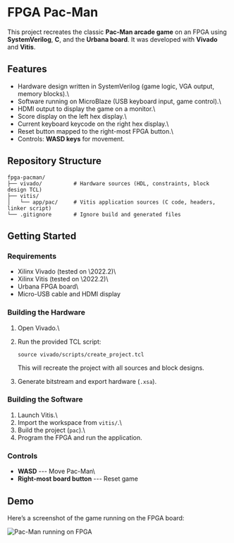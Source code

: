 # FPGA Pac-Man

This project recreates the classic **Pac-Man arcade game** on an FPGA
using **SystemVerilog**, **C**, and the **Urbana board**. It was
developed with **Vivado** and **Vitis**.

## Features

-   Hardware design written in SystemVerilog (game logic, VGA output,
    memory blocks).\
-   Software running on MicroBlaze (USB keyboard input, game control).\
-   HDMI output to display the game on a monitor.\
-   Score display on the left hex display.\
-   Current keyboard keycode on the right hex display.\
-   Reset button mapped to the right-most FPGA button.\
-   Controls: **WASD keys** for movement.

## Repository Structure

    fpga-pacman/
    ├── vivado/          # Hardware sources (HDL, constraints, block design TCL)
    ├── vitis/
    │   └── app/pac/     # Vitis application sources (C code, headers, linker script)
    └── .gitignore       # Ignore build and generated files

## Getting Started

### Requirements

-   Xilinx Vivado (tested on \2022.2)\
-   Xilinx Vitis (tested on \2022.2)\
-   Urbana FPGA board\
-   Micro-USB cable and HDMI display

### Building the Hardware

1.  Open Vivado.\

2.  Run the provided TCL script:

        source vivado/scripts/create_project.tcl

    This will recreate the project with all sources and block designs.

3.  Generate bitstream and export hardware (`.xsa`).

### Building the Software

1.  Launch Vitis.\
2.  Import the workspace from `vitis/`.\
3.  Build the project (`pac`).\
4.  Program the FPGA and run the application.

### Controls

-   **WASD** --- Move Pac-Man\
-   **Right-most board button** --- Reset game

## Demo

Here’s a screenshot of the game running on the FPGA board:

![Pac-Man running on FPGA](docs/screenshot.jgp)
